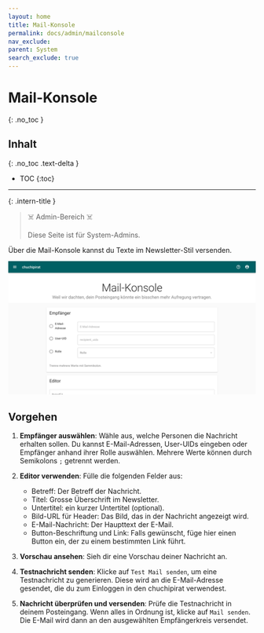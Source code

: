 ```yaml
---
layout: home
title: Mail-Konsole
permalink: docs/admin/mailconsole
nav_exclude: 
parent: System
search_exclude: true
---
```

# Mail-Konsole
{: .no_toc }

## Inhalt
{: .no_toc .text-delta }

- TOC
{:toc}

---

{: .intern-title }

> ☠️ Admin-Bereich ☠️
>
>Diese Seite ist für System-Admins.

Über die Mail-Konsole kannst du Texte im Newsletter-Stil versenden.


![Mail-Konsole](https://github.com/chuchipirat/chuchipirat.github.io/blob/main/docs/admin/_images/mailconsole.png?raw=true)

## Vorgehen

1. **Empfänger auswählen**: Wähle aus, welche Personen die Nachricht erhalten sollen. Du kannst E-Mail-Adressen, User-UIDs eingeben oder Empfänger anhand ihrer Rolle auswählen. Mehrere Werte können durch Semikolons `;` getrennt werden.
    
2. **Editor verwenden**: Fülle die folgenden Felder aus:
    
    - Betreff: Der Betreff der Nachricht.
    - Titel: Grosse Überschrift im Newsletter.
    - Untertitel: ein kurzer Untertitel (optional).
    - Bild-URL für Header: Das Bild, das in der Nachricht angezeigt wird.
    - E-Mail-Nachricht: Der Haupttext der E-Mail.
    - Button-Beschriftung und Link: Falls gewünscht, füge hier einen Button ein, der zu einem bestimmten Link führt.
      
3. **Vorschau ansehen**: Sieh dir eine Vorschau deiner Nachricht an.
    
4. **Testnachricht senden**: Klicke auf `Test Mail senden`, um eine Testnachricht zu generieren. Diese wird an die E-Mail-Adresse gesendet, die du zum Einloggen in den chuchipirat verwendest.
    
6. **Nachricht überprüfen und versenden**: Prüfe die Testnachricht in deinem Posteingang. Wenn alles in Ordnung ist, klicke auf `Mail senden`. Die E-Mail wird dann an den ausgewählten Empfängerkreis versendet.

